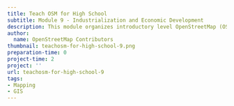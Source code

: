 ```yaml
---
title: Teach OSM for High School
subtitle: Module 9 - Industrialization and Economic Development
description: This module organizes introductory level OpenStreetMap (OSM) resources that provide the teacher with a simple but comprehensive overview of the OSM project.
author:
  name: OpenStreetMap Contributors
thumbnail: teachosm-for-high-school-9.png
preparation-time: 0
project-time: 2
project: ''
url: teachosm-for-high-school-9
tags:
- Mapping
- GIS
---
```


